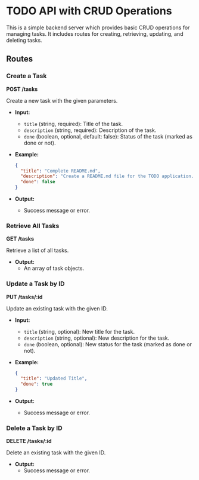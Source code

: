 # TODO API with CRUD Operations

This is a simple backend server which provides basic CRUD operations for managing tasks. It includes routes for creating, retrieving, updating, and deleting tasks.

## Routes

### Create a Task

**POST /tasks**

Create a new task with the given parameters.

- **Input:**
  - `title` (string, required): Title of the task.
  - `description` (string, required): Description of the task.
  - `done` (boolean, optional, default: false): Status of the task (marked as done or not).

- **Example:**
  ```json
  {
    "title": "Complete README.md",
    "description": "Create a README.md file for the TODO application.",
    "done": false
  }

- **Output:**
  - Success message or error.

### Retrieve All Tasks

**GET /tasks**

Retrieve a list of all tasks.

- **Output:**
  - An array of task objects.

### Update a Task by ID

**PUT /tasks/:id**

Update an existing task with the given ID.

- **Input:**
  - `title` (string, optional): New title for the task.
  - `description` (string, optional): New description for the task.
  - `done` (boolean, optional): New status for the task (marked as done or not).

- **Example:**
  ```json
  {
    "title": "Updated Title",
    "done": true
  }

- **Output:**
  - Success message or error.

### Delete a Task by ID

**DELETE /tasks/:id**

Delete an existing task with the given ID.

- **Output:**
  - Success message or error.

  
